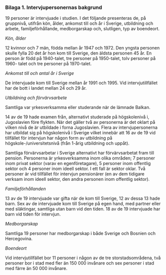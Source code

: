 ### Bilaga 1. Intervjupersonernas bakgrund

19 personer är intervjuade i studien. I det följande presenteras de, på gruppnivå,
utifrån kön, ålder, ankomst till och år i Sverige, utbildning och arbete,
familjeförhållande, medborgarskap och, slutligen, typ av boendeort.

_Kön, ålder_

12 kvinnor och 7 män, födda mellan år 1947 och 1972. Den yngsta personen
skulle fylla 20 det år hon kom till Sverige, den äldsta personen 45 år.
En person är född på 1940-talet, tre personer på 1950-talet, tolv personer på 1960-
talet och tre personer på 1970-talet.

_Ankomst till och antal år i Sverige_

De intervjuade kom till Sverige mellan år 1991 och 1995. Vid intervjutillfället har
de bott i landet mellan 24 och 29 år.

_Utbildning och förvärvsarbete_

Samtliga var yrkesverksamma eller studerande när de lämnade Balkan.

14 av de 19 hade examen från, alternativt studerade på högskolenivå i, Jugoslavien
före flykten. När det gäller två av personerna är det oklart på vilken nivå de är
utbildade i forna Jugoslavien. Flera av intervjupersonerna har utbildat sig på
högskolenivå i Sverige vilket innebär att 16 av de 19 vid tillfället för intervjun har
någon form av utbildning på högskole-/universitetsnivå (från 1-årig utbildning
och uppåt).


Samtliga förvärvsarbetar i Sverige alternativt har förvärvsarbetat fram till pension.
Personerna är yrkesverksamma inom olika områden; 7 personer inom privat
sektor (varav en egenföretagare), 5 personer inom offentlig sektor och 4 personer
inom ideell sektor. I ett fall är sektor oklar. Två personer är vid tillfället för
intervjun pensionärer (en av dem tidigare verksam inom ideell sektor, den andra
personen inom offentlig sektor).

_Familjeförhållanden_

13 av de 19 intervjuade var gifta när de kom till Sverige, 12 av dessa 13 hade barn.
Sex av de intervjuade kom till Sverige på egen hand, med partner eller med
släktingar, samtliga utan barn vid den tiden. 18 av de 19 intervjuade har barn vid
tiden för intervjun.

_Medborgarskap_

Samtliga 19 personer har medborgarskap i både Sverige och Bosnien och
Hercegovina.

_Boendeort_

Vid intervjutillfället bor 11 personer i någon av de tre storstadsområdena, två
personer bor i stad med fler än 150 000 invånare och sex personer i stad med färre
än 50 000 invånare.


